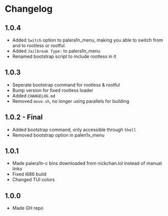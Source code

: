 # Changelog

## 1.0.4
- Added `Switch` option to palera1n_menu, making you able to switch from and to rootless or rootful.
- Added `Jailbreak Type:` to palera1n_menu
- Renamed bootstrap script to include rootless in it

## 1.0.3
- Seperate bootstrap command for rootless & rootful
- Bump version for fixed rootless loader
- Added `CHANGELOG.md`
- Removed `move.sh`, no longer using parallels for building

## 1.0.2 - Final
- Added bootstrap command, only accessible through `Shell`
- Removed bootstrap option in palen1x_menu

## 1.0.1
- Made palera1n-c bins downloaded from nickchan.lol instead of manual links
- Fixed i686 build
- Changed TUI colors

## 1.0.0
- Made GH repo